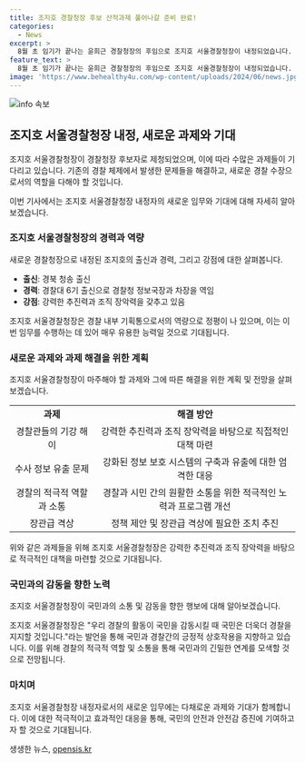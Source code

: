```yaml
---
title: 조지호 경찰청장 후보 산적과제 풀어나갈 준비 완료!
categories:
  - News
excerpt: >
  8월 초 임기가 끝나는 윤희근 경찰청장의 후임으로 조지호 서울경찰청장이 내정되었습니다. 이번 정부의 두 번째 경찰 수장으로 2년 임기 동안 음주운전, 성비위 문제 등을 해결해야 합니다. 경찰대 6기 출신인 조 청장은 정보국장, 인수위원회 파견 등 다양한 경험을 갖췄습니다. 강한 추진력과 장악력으로 알려진 조 청장은 국민의 지지를 얻기 위해 적극적인 소통과 숙원 사업의 이행이 필요하며, 그의 장관급 격상도 주목받고 있습니다.
feature_text: >
  8월 초 임기가 끝나는 윤희근 경찰청장의 후임으로 조지호 서울경찰청장이 내정되었습니다. 이번 정부의 두 번째 경찰 수장으로 2년 임기 동안 음주운전, 성비위 문제 등을 해결해야 합니다. 경찰대 6기 출신인 조 청장은 정보국장, 인수위원회 파견 등 다양한 경험을 갖췄습니다. 강한 추진력과 장악력으로 알려진 조 청장은 국민의 지지를 얻기 위해 적극적인 소통과 숙원 사업의 이행이 필요하며, 그의 장관급 격상도 주목받고 있습니다.
image: 'https://www.behealthy4u.com/wp-content/uploads/2024/06/news.jpg'
---
```


<p><img src="https://www.behealthy4u.com/wp-content/uploads/2024/06/news.jpg" alt="info 속보" /></p>

<h2 data-ke-size="size26">조지호 서울경찰청장 내정, 새로운 과제와 기대</h2>

<p>조지호 서울경찰청장이 경찰청장 후보자로 제청되었으며, 이에 따라 수많은 과제들이 기다리고 있습니다. 기존의 경찰 체제에서 발생한 문제들을 해결하고, 새로운 경찰 수장으로서의 역할을 다해야 할 것입니다.</p>

<p data-ke-size="size16">이번 기사에서는 조지호 서울경찰청장 내정자의 새로운 임무와 기대에 대해 자세히 알아보겠습니다.</p>

<h3 data-ke-size="size24">조지호 서울경찰청장의 경력과 역량</h3>

<p>새로운 경찰청장으로 내정된 조지호의 출신과 경력, 그리고 강점에 대한 살펴봅니다.</p>

<ul>
  <li><b>출신</b>: 경북 청송 출신</li>
  <li><b>경력</b>: 경찰대 6기 출신으로 경찰청 정보국장과 차장을 역임</li>
  <li><b>강점</b>: 강력한 추진력과 조직 장악력을 갖추고 있음</li>
</ul>

<p data-ke-size="size16">조지호 서울경찰청장은 경찰 내부 기획통으로서의 역량으로 정평이 나 있으며, 이는 이번 임무를 수행하는 데 있어 매우 유용한 능력일 것으로 기대됩니다.</p>

<h3 data-ke-size="size24">새로운 과제와 과제 해결을 위한 계획</h3>

<p>조지호 서울경찰청장이 마주해야 할 과제와 그에 따른 해결을 위한 계획 및 전망을 살펴보겠습니다.</p>

<table style="width: 100%;">
  <tr>
    <td style="text-align: center; height: 17px;"><b>과제</b></td>
    <td style="text-align: center; height: 17px;"><b>해결 방안</b></td>
  </tr>
  <tr>
    <td style="text-align: center; height: 17px;">경찰관들의 기강 해이</td>
    <td style="text-align: center; height: 17px;">강력한 추진력과 조직 장악력을 바탕으로 직접적인 대책 마련</td>
  </tr>
  <tr>
    <td style="text-align: center; height: 17px;">수사 정보 유출 문제</td>
    <td style="text-align: center; height: 17px;">강화된 정보 보호 시스템의 구축과 유출에 대한 엄격한 대응</td>
  </tr>
  <tr>
    <td style="text-align: center; height: 17px;">경찰의 적극적 역할과 소통</td>
    <td style="text-align: center; height: 17px;">경찰과 시민 간의 원활한 소통을 위한 적극적인 노력과 프로그램 개선</td>
  </tr>
  <tr>
    <td style="text-align: center; height: 17px;">장관급 격상</td>
    <td style="text-align: center; height: 17px;">정책 제안 및 장관급 격상에 필요한 조치 추진</td>
  </tr>
</table>

<p data-ke-size="size16">위와 같은 과제들을 위해 조지호 서울경찰청장은 강력한 추진력과 조직 장악력을 바탕으로 적극적인 대책을 마련할 것으로 기대됩니다.</p>

<h3 data-ke-size="size24">국민과의 감동을 향한 노력</h3>

<p>조지호 서울경찰청장이 국민과의 소통 및 감동을 향한 행보에 대해 알아보겠습니다.</p>

<p data-ke-size="size16">조지호 서울경찰청장은 "우리 경찰의 활동이 국민을 감동시킬 때 국민은 더욱더 경찰을 지지할 것입니다."라는 발언을 통해 국민과 경찰간의 긍정적 상호작용을 지향하고 있습니다. 이를 위해 경찰의 적극적 역할 및 소통을 통해 국민과의 긴밀한 연계를 모색할 것으로 전망됩니다.</p>

<h3 data-ke-size="size24">마치며</h3>

<p>조지호 서울경찰청장 내정자로서의 새로운 임무에는 다채로운 과제와 기대가 함께합니다. 이에 대한 적극적이고 효과적인 대응을 통해, 국민의 안전과 안전감 증진에 기여하고자 할 것으로 기대됩니다.</p>
생생한 뉴스, <a href="https://opensis.kr" rel="dofollow">opensis.kr</a>



